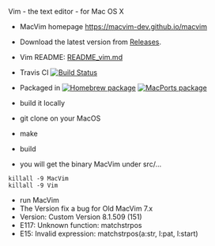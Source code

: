 Vim - the text editor - for Mac OS X


- MacVim homepage https://macvim-dev.github.io/macvim

- Download the latest version from [Releases](https://github.com/macvim-dev/macvim/releases/latest).

- Vim README: [README_vim.md](README_vim.md)

- Travis CI <a href="https://travis-ci.com/macvim-dev/macvim"><img src="https://travis-ci.com/macvim-dev/macvim.svg?branch=master" alt="Build Status"></a>

- Packaged in [![Homebrew package](https://repology.org/badge/version-for-repo/homebrew/macvim.svg)](https://repology.org/metapackage/macvim/versions) [![MacPorts package](https://repology.org/badge/version-for-repo/macports/macvim.svg)](https://repology.org/metapackage/macvim/versions)

- build it locally
- git clone on your MacOS
- make 
- build 
- you will get the binary MacVim under src/...
```
killall -9 MacVim
killall -9 Vim
```
- run MacVim
- The Version fix a bug for Old MacVim 7.x 
- Version: Custom Version 8.1.509 (151)
- E117: Unknown function: matchstrpos
- E15: Invalid expression: matchstrpos(a:str, l:pat, l:start)
